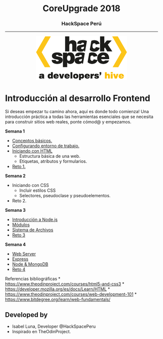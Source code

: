 <h1 align="center">CoreUpgrade 2018<br>    </h1>
<h3 align="center">HackSpace Perú<br>    </h3>

***
 <p align="center"> <img src="img\logo.png"></p>

<h1 style="text-<align:center"> Introducción al desarrollo Frontend</h1>

Si deseas empezar tu camino ahora, aquí es donde todo comienza! Una introducción práctica a todas las herramientas esenciales que se necesita para construir sitios web reales, ponte cómod@ y empezamos.

**Semana 1**

+ [Conceptos básicos.][1]
+ [Configurando entorno de trabajo.][2]
+ [Iniciando con HTML][3]
    * Estructura básica de una web.
    * Etiquetas, atributos y formularios.
+ [Reto 1.][4]

[1]: sem1_conceptos.md
[2]: sem1_entorno.md
[3]: sem1_introduccion.md
[4]: sem1_reto1.md

**Semana 2**

+ Iniciando con CSS
    * Incluir estilos CSS
    * Selectores, pseudoclase y pseudoelementos.
+ Reto 2.


[1]: sem2_introcss.md
[2]: sem2_reto2.md

**Semana 3**

+ [Introducción a Node.js][1]
+ [Módulos][2]
+ [Sistema de Archivos][3]
+ [Reto 3][4]

[1]: sem3_introduccion.md
[2]: sem3_modulos.md
[3]: sem3_archivos.md
[4]: sem3_reto3.md

**Semana 4**

+ [Web Server][1]
+ [Express][2]
+ [Node & MongoDB][3]
+ [Reto 4][4]

Referencias bibliográficas
    * https://www.theodinproject.com/courses/html5-and-css3
    * https://developer.mozilla.org/es/docs/Learn/HTML
    * https://www.theodinproject.com/courses/web-development-101
    * https://www.bitdegree.org/learn/web-fundamentals/



## Developed by

* Isabel Luna, Developer @HackSpacePeru
* Inspirado en TheOdinProject.
